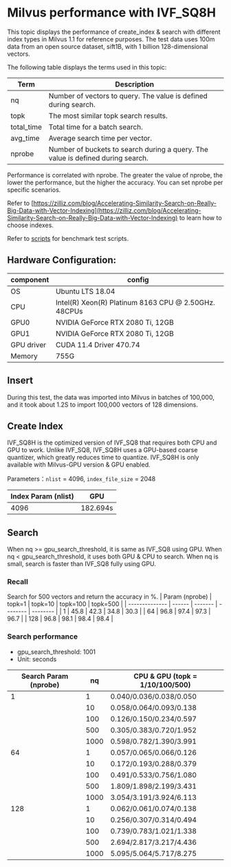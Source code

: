 # Milvus performance with IVF_SQ8H
This topic displays the performance of create_index & search with different index types in Milvus 1.1 for reference purposes. The test data uses 100m data from an open source dataset, sift1B, with 1 billion 128-dimensional vectors.

The following table displays the terms used in this topic:

| Term   | Description                                    |
| ---------- | ---------------------------------------- |
| nq         | Number of vectors to query. The value is defined during search.    |
| topk       | The most similar topk search results.  |
| total_time | Total time for a batch search.                 |
| avg_time   | Average search time per vector.       |
| nprobe     | Number of buckets to search during a query. The value is defined during search.  |

Performance is correlated with nprobe. The greater the value of nprobe, the lower the performance, but the higher the accuracy. You can set nprobe per specific scenarios.

Refer to [https://zilliz.com/blog/Accelerating-Similarity-Search-on-Really-Big-Data-with-Vector-Indexing](https://zilliz.com/blog/Accelerating-Similarity-Search-on-Really-Big-Data-with-Vector-Indexing) to learn how to choose indexes.

Refer to [scripts](https://github.com/milvus-io/bootcamp/tree/1.1/benchmark_test/scripts) for benchmark test scripts.

## Hardware Configuration:
| component  | config                             |
| ---------- | ---------------------------------- |
| OS         | Ubuntu LTS 18.04                   |
| CPU        | Intel(R) Xeon(R) Platinum 8163 CPU @ 2.50GHz.  48CPUs |
| GPU0       | NVIDIA GeForce RTX 2080 Ti, 12GB |
| GPU1       | NVIDIA GeForce RTX 2080 Ti, 12GB |
| GPU driver | CUDA 11.4 Driver 470.74          |
| Memory     | 755G        |

## Insert

During this test, the data was imported into Milvus in batches of 100,000, and it took about 1.2S to import 100,000 vectors of 128 dimensions.

## Create Index

IVF_SQ8H is the optimized version of IVF_SQ8 that requires both CPU and GPU to work. Unlike IVF_SQ8, IVF_SQ8H uses a GPU-based coarse quantizer, which greatly reduces time to quantize. IVF_SQ8H is only available with Milvus-GPU version & GPU enabled.

Parameters：`nlist` = 4096, `index_file_size` = 2048

| Index Param (nlist) | GPU |
|---------------------|-----|
| 4096 | 182.694s |

## Search

When nq >= gpu_search_threshold, it is same as IVF_SQ8 using GPU. When nq < gpu_search_threshold, it uses both GPU & CPU to search. When nq is small, search is faster than IVF_SQ8 fully using GPU.

### Recall

Search for 500 vectors and return the accuracy in %.
| Param (nprobe) | topk=1 | topk=10 | topk=100 | topk=500 |
| -------------- | ------ | ------- | -------- | -------- |
| 1              | 45.8   | 42.3    | 34.8     | 30.3     |
| 64             | 96.8   | 97.4    | 97.3     | 96.7     |
| 128            | 96.8   | 98.1    | 98.4     | 98.4     |


### Search performance

- gpu_search_threshold: 1001
- Unit: seconds

| Search Param  (nprobe)  | nq    | CPU & GPU  (topk = 1/10/100/500)  |
|-------------------------|-------|-----------------------------------|
|          1              | 1     | 0.040/0.036/0.038/0.050           |
|                         | 10    | 0.058/0.064/0.093/0.138           |
|                         | 100   | 0.126/0.150/0.234/0.597           |
|                         | 500   | 0.305/0.383/0.720/1.952           |
|                         | 1000  | 0.598/0.782/1.390/3.991           |
|           64            | 1     | 0.057/0.065/0.066/0.126           |
|                         | 10    | 0.172/0.193/0.288/0.379           |
|                         | 100   | 0.491/0.533/0.756/1.080           |
|                         | 500   | 1.809/1.898/2.199/3.431           |
|                         | 1000  | 3.054/3.191/3.924/6.113           |
|          128            | 1     | 0.062/0.061/0.074/0.138           |
|                         | 10    | 0.256/0.307/0.314/0.494           |
|                         | 100   | 0.739/0.783/1.021/1.338           |
|                         | 500   | 2.694/2.817/3.217/4.436           |
|                         | 1000  | 5.095/5.064/5.717/8.275           |
